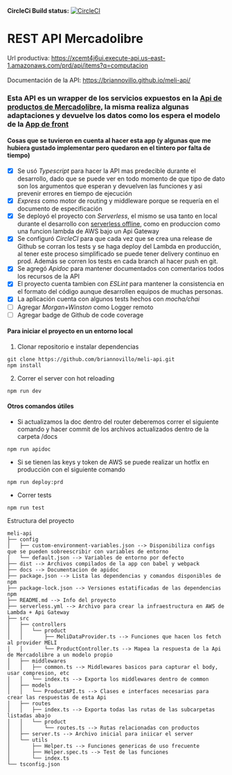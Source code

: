 **CircleCi Build status:** [![CircleCI](https://circleci.com/gh/briannovillo/meli-api/tree/master.svg?style=svg)](https://circleci.com/gh/briannovillo/meli-api/tree/master)



# REST API Mercadolibre

Url productiva: https://xcemt4j6ui.execute-api.us-east-1.amazonaws.com/prd/api/items?q=computacion \
\
Documentación de la API: https://briannovillo.github.io/meli-api/

### Esta API es un wrapper de los servicios expuestos en la [Api de productos de Mercadolibre](https://developers.mercadolibre.com.ar/es_ar/usuarios-y-aplicaciones/items-y-busquedas), la misma realiza algunas adaptaciones y devuelve los datos como los espera el modelo de la [App de front](https://github.com/briannovillo/meli-front/) 

#### Cosas que se tuvieron en cuenta al hacer esta app (y algunas que me hubiera gustado implementar pero quedaron en el tintero por falta de tiempo)

- [x] Se usó *Typescript* para hacer la API mas predecible durante el desarrollo, dado que se puede ver en todo momento de que tipo de dato son los argumentos que esperan y devuelven las funciones y asi prevenir errores en tiempo de ejecución
- [x] *Express* como motor de routing y middleware porque se requería en el documento de especificación
- [x] Se deployó el proyecto con *Serverless*, el mismo se usa tanto en local durante el desarrollo con [serverless offline](https://github.com/dherault/serverless-offline), como en produccion como una funcion lambda de AWS bajo un Api Gateway
- [x] Se configuró *CircleCI* para que cada vez que se crea una release de Github se corran los tests y se haga deploy del Lambda en producción, al tener este proceso simplificado se puede tener delivery continuo en prod. Además se corren los tests en cada branch al hacer push en git.
- [x] Se agregó *Apidoc* para mantener documentados con comentarios todos los recursos de la API
- [x] El proyecto cuenta tambien con *ESLint* para mantener la consistencia en el formato del código aunque desarrollen equipos de muchas personas.
- [x] La aplicación cuenta con algunos tests hechos con *mocha/chai*
- [ ] Agregar *Morgan+Winston* como Logger remoto
- [ ] Agregar badge de Github de code coverage

#### Para iniciar el proyecto en un entorno local

1. Clonar repositorio e instalar dependencias
```
git clone https://github.com/briannovillo/meli-api.git
npm install
```

2. Correr el server con hot reloading
```
npm run dev
```

#### Otros comandos útiles

* Si actualizamos la doc dentro del router deberemos correr el siguiente comando y hacer commit de los archivos actualizados dentro de la carpeta /docs
```
npm run apidoc
```

* Si se tienen las keys y token de AWS se puede realizar un hotfix en producción con el siguiente comando
```
npm run deploy:prd
```

* Correr tests
```
npm run test
```

Estructura del proyecto

```
meli-api
├── config
│   ├── custom-environment-variables.json --> Disponibiliza configs que se pueden sobreescribir con variables de entorno
│   └── default.json --> Variables de entorno por defecto
├── dist --> Archivos compilados de la app con babel y webpack
├── docs --> Documentacion de apidoc
├── package.json --> Lista las dependencias y comandos disponibles de npm
├── package-lock.json --> Versiones estatificadas de las dependencias npm
├── README.md --> Info del proyecto
├── serverless.yml --> Archivo para crear la infraestructura en AWS de Lambda + Api Gateway
├── src
│   ├── controllers
│   │   └── product
│   │       ├── MeliDataProvider.ts --> Funciones que hacen los fetch al provider MELI
│   │       └── ProductController.ts --> Mapea la respuesta de la Api de Mercadolibre a un modelo propio
│   ├── middlewares
│   │   ├── common.ts --> Middlewares basicos para capturar el body, usar compresion, etc
│   │   └── index.ts --> Exporta los middlewares dentro de common
│   ├── models
│   │   └── ProductAPI.ts --> Clases e interfaces necesarias para crear las respuestas de esta Api
│   ├── routes
│   │   ├── index.ts --> Exporta todas las rutas de las subcarpetas listadas abajo
│   │   └── product
│   │       └── routes.ts --> Rutas relacionadas con productos
│   ├── server.ts --> Archivo inicial para iniicar el server
│   └── utils
│       ├── Helper.ts --> Funciones genericas de uso frecuente
│       ├── Helper.spec.ts --> Test de las funciones
│       └── index.ts
└── tsconfig.json
```
